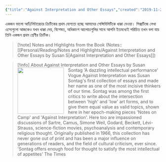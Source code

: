 ```yaml
---
{"title":"Against Interpretation and Other Essays","created":"2019-11-22T00:00:00+06:00","updated":"2023-01-11T12:20:21+06:00","read_at":["2021-12-08T00:00:00+06:00"],"read_count":1,"cover":"https://images-na.ssl-images-amazon.com/images/S/compressed.photo.goodreads.com/books/1436152896i/52374.jpg","authors":["Susan Sontag"],"isbn10":312280866,"status":"Read","rating":5,"reviewed":true,"dg-publish":true,"dg-metatags":{"og:image":"https://images-na.ssl-images-amazon.com/images/S/compressed.photo.goodreads.com/books/1436152896i/52374.jpg"},"tags":["america","art","european","literature","cinema","plays","criticism","language"],"permalink":"/personal/reading/books/read/against-interpretation-and-other-essays-by-susan-sontag/","metatags":{"og:image":"https://images-na.ssl-images-amazon.com/images/S/compressed.photo.goodreads.com/books/1436152896i/52374.jpg"},"dgPassFrontmatter":true,"noteIcon":""}
---
```


একজন ভালো আর্ট/লিটারেচার ক্রিটিকের প্রথম যোগ্যতা হচ্ছে আমাদের সেন্সিবিলিটিকে ধাক্কা দেওয়া। সিক্সটিজে লেখা এস্যেগুলো আজকেও যখন ধাক্কা দেয়, বিশেষত, অধিকাংশ আলোচ্যগুলির সাথে আপনি ইতমধ্যেই পরিচিত তখন বলা যায় তিনি একজন প্রথম শ্রেণীর ক্রিটিক।

> [!note] Notes and Highlights from the Book
> (Notes:: [[Personal/Reading/Notes and Highlights/Against Interpretation and Other Essays by Susan S\|Against Interpretation and Other Essays]])

> [!info] About Against Interpretation and Other Essays by Susan Sontag
><img src="https://books.google.com/books/content?id=HLdQPwAACAAJ&printsec=frontcover&img=1&zoom=1&source=gbs_api" style="float: left; margin-right: 1em;width: 150px; height: auto;" /> 'A dazzling intellectual performance' Vogue Against Interpretation was Susan Sontag's first collection of essays and made her name as one of the most incisive thinkers of our time. Sontag was among the first critics to write about the intersection between 'high' and 'low' art forms, and to give them equal value as valid topics, shown here in her epoch-making pieces 'Notes on Camp' and 'Against Interpretation'. Here too are impassioned discussions of Sartre, Camus, Simone Weil, Godard, Beckett, Lévi-Strauss, science-fiction movies, psychoanalysis and contemporary religious thought. Originally published in 1966, this collection has never gone out of print and has been a major influence on generations of readers, and the field of cultural criticism, ever since. 'Sontag offers enough food for thought to satisfy the most intellectual of appetites' The Times
